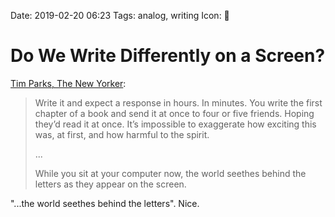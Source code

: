 Date: 2019-02-20 06:23
Tags: analog, writing
Icon: 🔗

# Do We Write Differently on a Screen?

[Tim Parks, The New Yorker](https://www.newyorker.com/culture/cultural-comment/do-we-write-differently-on-a-screen):

> Write it and expect a response in hours. In minutes. You write the first chapter of a book and send it at once to four or five friends. Hoping they’d read it at once. It’s impossible to exaggerate how exciting this was, at first, and how harmful to the spirit.
> 
> ...
> 
> While you sit at your computer now, the world seethes behind the letters as they appear on the screen.

"...the world seethes behind the letters". Nice.